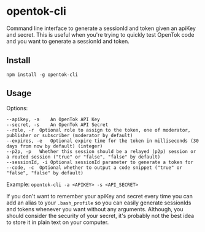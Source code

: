 # opentok-cli

Command line interface to generate a sessionId and token given an apiKey and secret. This is useful when you're trying to quickly test OpenTok code and you want to generate a sessionId and token.

## Install

```
npm install -g opentok-cli
```

## Usage

Options:
```
--apikey, -a	An OpenTok API Key
--secret, -s	An OpenTok API Secret
--role, -r	Optional role to assign to the token, one of moderator, publisher or subscriber (moderator by default)
--expires, -e	Optional expire time for the token in milliseconds (30 days from now by default) (integer)
--p2p, -p	Whether this session should be a relayed (p2p) session or a routed session ("true" or "false", "false" by default)
--sessionId, -i	Optional sessionId parameter to generate a token for
--code, -c	Optional whether to output a code snippet ("true" or "false", "false" by default)
```

Example: `opentok-cli -a <APIKEY> -s <API_SECRET>`

If you don't want to remember your apiKey and secret every time you can add an alias to your `.bash_profile` so you can easily generate sessionIds and tokens whenever you want without any arguments. Although, you should consider the security of your secret, it's probably not the best idea to store it in plain text on your computer.